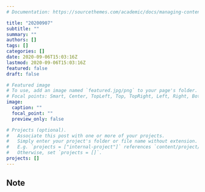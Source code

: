 ```yaml
---
# Documentation: https://sourcethemes.com/academic/docs/managing-content/

title: "20200907"
subtitle: ""
summary: ""
authors: []
tags: []
categories: []
date: 2020-09-06T15:03:16Z
lastmod: 2020-09-06T15:03:16Z
featured: false
draft: false

# Featured image
# To use, add an image named `featured.jpg/png` to your page's folder.
# Focal points: Smart, Center, TopLeft, Top, TopRight, Left, Right, BottomLeft, Bottom, BottomRight.
image:
  caption: ""
  focal_point: ""
  preview_only: false

# Projects (optional).
#   Associate this post with one or more of your projects.
#   Simply enter your project's folder or file name without extension.
#   E.g. `projects = ["internal-project"]` references `content/project/deep-learning/index.md`.
#   Otherwise, set `projects = []`.
projects: []
---
```


## Note

